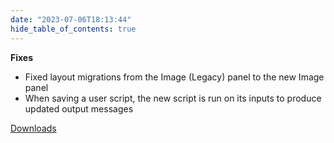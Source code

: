 ```yaml
---
date: "2023-07-06T18:13:44"
hide_table_of_contents: true
---
```

**Fixes**

- Fixed layout migrations from the Image (Legacy) panel to the new Image panel
- When saving a user script, the new script is run on its inputs to produce updated output messages
<!-- truncate -->
[Downloads](https://github.com/foxglove/studio/releases/tag/v1.60.2)
